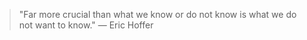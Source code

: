 > "Far more crucial than what we know or do not know is what we do not want to know." — Eric Hoffer
